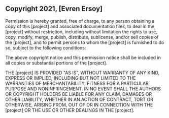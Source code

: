 ## Copyright 2021, [Evren Ersoy]

Permission is hereby granted, free of charge, to any person obtaining a copy of this [project] and associated documentation files, to deal in the [project] without restriction, including without limitation the rights to use, copy, modify, merge, publish, distribute, sublicense, and/or sell copies of the [project], and to permit persons to whom the [project] is furnished to do so, subject to the following conditions:

The above copyright notice and this permission notice shall be included in all copies or substantial portions of the [project].

THE [project] IS PROVIDED "AS IS", WITHOUT WARRANTY OF ANY KIND, EXPRESS OR IMPLIED, INCLUDING BUT NOT LIMITED TO THE WARRANTIES OF MERCHANTABILITY, FITNESS FOR A PARTICULAR PURPOSE AND NONINFRINGEMENT. IN NO EVENT SHALL THE AUTHORS OR COPYRIGHT HOLDERS BE LIABLE FOR ANY CLAIM, DAMAGES OR OTHER LIABILITY, WHETHER IN AN ACTION OF CONTRACT, TORT OR OTHERWISE, ARISING FROM, OUT OF OR IN CONNECTION WITH THE [project] OR THE USE OR OTHER DEALINGS IN THE [project].
